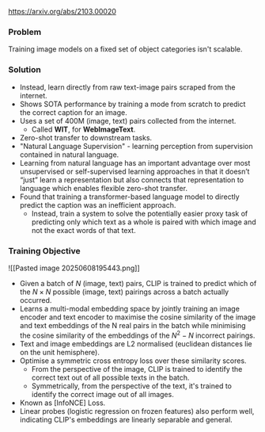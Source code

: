 https://arxiv.org/abs/2103.00020

### Problem
Training image models on a fixed set of object categories isn't scalable. 
### Solution
- Instead, learn directly from raw text-image pairs scraped from the internet. 
- Shows SOTA performance by training a mode from scratch to predict the correct caption for an image.
- Uses a set of 400M (image, text) pairs collected from the internet.
	- Called **WIT**, for **WebImageText**.
- Zero-shot transfer to downstream tasks.
- "Natural Language Supervision" - learning perception from supervision contained in natural language.
- Learning from natural language has an important advantage over most unsupervised or self-supervised learning approaches in that it doesn’t “just” learn a representation but also connects that representation to language which enables flexible zero-shot transfer.
- Found that training a transformer-based language model to directly predict the caption was an inefficient approach.
	- Instead, train a system to solve the potentially easier proxy task of predicting only which text as a whole is paired with which image and not the exact words of that text.
### Training Objective
![[Pasted image 20250608195443.png]]

 - Given a batch of $N$ (image, text) pairs, CLIP is trained to predict which of the $N × N$ possible (image, text) pairings across a batch actually occurred.
 - Learns a multi-modal embedding space by jointly training an image encoder and text encoder to maximise the cosine similarity of the image and text embeddings of the N real pairs in the batch while minimising the cosine similarity of the embeddings of the $N^2 − N$ incorrect pairings.
 - Text and image embeddings are L2 normalised (euclidean distances lie on the unit hemisphere).
 - Optimise a symmetric cross entropy loss over these similarity scores.
	 - From the perspective of the image, CLIP is trained to identify the correct text out of all possible texts in the batch.
	- Symmetrically, from the perspective of the text, it's trained to identify the correct image out of all images.
 - Known as [InfoNCE] Loss.
 - Linear probes (logistic regression on frozen features) also perform well, indicating CLIP's embeddings are linearly separable and general.